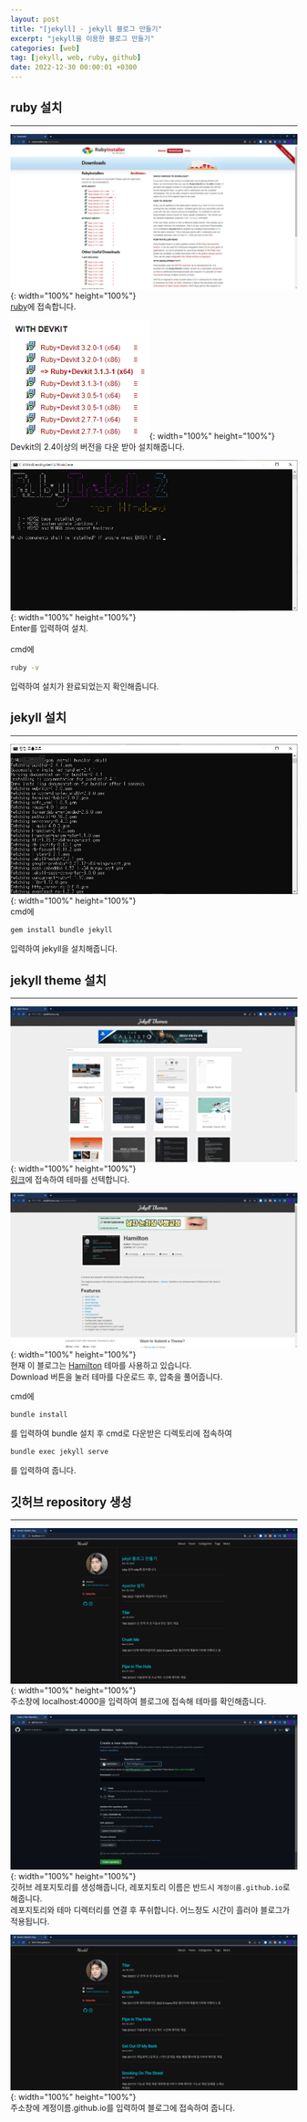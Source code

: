 ```yaml
---
layout: post
title: "[jekyll] - jekyll 블로그 만들기"
excerpt: "jekyll을 이용한 블로그 만들기"
categories: [web]
tag: [jekyll, web, ruby, github]
date: 2022-12-30 00:00:01 +0300
---
```


## ruby 설치
-------------------------
![image](/assets/img/jekyll/ruby_home.png){: width="100%" height="100%"}<br>
[ruby](https://rubyinstaller.org/downloads//)에 접속합니다.

![image](/assets/img/jekyll/ruby_down.png){: width="100%" height="100%"}<br>
Devkit의 2.4이상의 버전을 다운 받아 설치해줍니다.<br>

![image](/assets/img/jekyll/ruby_install_1.png){: width="100%" height="100%"}<br>
Enter를 입력하여 설치.<br><br>
cmd에
```bash
ruby -v
```
입력하여 설치가 완료되었는지 확인해줍니다.<br>

## jekyll 설치
-------------------------
![image](/assets/img/jekyll/jekyll_install.jpg){: width="100%" height="100%"}<br>
cmd에
```bash
gem install bundle jekyll
```
입력하여 jekyll을 설치해줍니다.<br>

## jekyll theme 설치
------------------------
![image](/assets/img/jekyll/jekyll_theme_1.png){: width="100%" height="100%"}<br>
[링크](http://jekyllthemes.org/)에 접속하여 테마를 선텍합니다.<br>

![image](/assets/img/jekyll/jekyll_theme_2.png){: width="100%" height="100%"}<br>
현재 이 블로그는 [Hamilton](http://jekyllthemes.org/themes/hamilton/) 테마를 사용하고 있습니다.<br>
Download 버튼을 눌러 테마를 다운로드 후, 압축을 풀어줍니다.<br>

cmd에
```bash
bundle install
```
를 입력하여 bundle 설치 후 cmd로 다운받은 디렉토리에 접속하여
```bash
bundle exec jekyll serve
```
를 입력하여 줍니다.<br>

## 깃허브 repository 생성
------------------------
![image](/assets/img/jekyll/localhost.png){: width="100%" height="100%"}<br>
주소창에 localhost:4000을 입력하여 블로그에 접속해 테마를 확인해줍니다.<br>

![image](/assets/img/jekyll/repository.png){: width="100%" height="100%"}<br>
깃허브 레포지토리를 생성해줍니다, 레포지토리 이름은 반드시 `계정이름.github.io`로 해줍니다.<br>
레포지토리와 테마 디렉터리를 연결 후 푸쉬합니다. 어느정도 시간이 흘러야 블로그가 적용됩니다.<br>

![image](/assets/img/jekyll/blog_check.png){: width="100%" height="100%"}<br>
주소창에 계정이름.github.io를 입력하여 블로그에 접속하여 줍니다.<br>